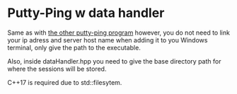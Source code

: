 # Putty-Ping w data handler

Same as with [the other putty-ping program](https://github.com/gardm1/.putty_simple/blob/main/README.md) however,
you do not need to link your ip adress and server host name when adding it to you Windows terminal, only give the path
to the executable.

Also, inside dataHandler.hpp you need to give the base directory path for where the sessions will be stored. 

C++17 is required due to std::filesytem.
